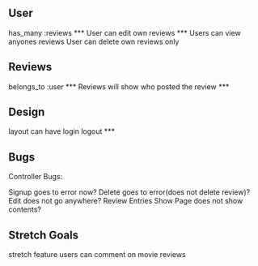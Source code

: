 User
---
has_many :reviews ***
User can edit own reviews ***
Users can view anyones reviews
User can delete own reviews only

Reviews
---
belongs_to :user ***
Reviews will show who posted the review ***


Design
---
layout can have login logout ***





Bugs
---
Controller Bugs:

Signup goes to error now?
Delete goes to error(does not delete review)?
Edit does not go anywhere?
Review Entries Show Page does not show contents?



Stretch Goals
---
stretch feature users can comment on movie reviews